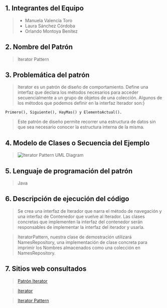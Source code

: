 ## 1. Integrantes del Equipo

> + Manuela Valencia Toro
> + Laura Sánchez Córdoba
> + Orlando Montoya Benítez

## 2. Nombre del Patrón
>Iterator Pattern

## 3. Problemática del patrón
> Iterator es un patrón de diseño de comportamiento. Define una interfaz
que declara los métodos necesarios para acceder secuencialmente a un
grupo de objetos de una colección. Algunos de los métodos que podemos
definir en la interfaz Iterador son:}

    Primero(), Siguiente(), HayMas() y ElementoActual().
>Este patrón de diseño permite recorrer una estructura de datos sin que sea
necesario conocer la estructura interna de la misma.

## 4. Modelo de Clases o Secuencia del Ejemplo
>![Iterator Pattern UML Diagram](https://www.tutorialspoint.com/design_pattern/images/iterator_pattern_uml_diagram.jpg)
## 5. Lenguaje de programación del patrón
>Java

## 6. Descripción de ejecución del código
>Se crea una interfaz de Iterador que narra el método de navegación y una interfaz de Contenedor que vuelve al Iterador. Las clases concretas que implementen la interfaz del contenedor serán responsables de implementar la interfaz del iterador y usarla.

>IteratorPattern, nuestra clase de demostración utilizará NamesRepository, una implementación de clase concreta para imprimir los Nombres almacenados como una colección en NamesRepository.

## 7. Sitios web  consultados
>[Patrón Iterator](http://patronesdediseno.blogspot.com/2009/05/patroniterator.html)

>[Iterator](http://migranitodejava.blogspot.com/2011/06/iterator.html)

>[Iterator Pattern](https://www.tutorialspoint.com/design_pattern/iterator_pattern.htm)